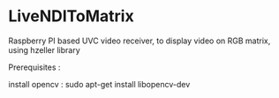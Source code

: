 # LiveNDIToMatrix
Raspberry PI based UVC video receiver, to display video on RGB matrix, using hzeller library

Prerequisites :

install opencv :
sudo apt-get install libopencv-dev



